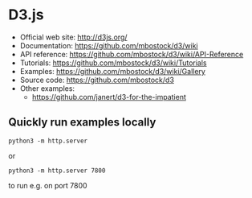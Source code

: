 # D3.js

* Official web site: http://d3js.org/
* Documentation: https://github.com/mbostock/d3/wiki
* API reference: https://github.com/mbostock/d3/wiki/API-Reference
* Tutorials: https://github.com/mbostock/d3/wiki/Tutorials
* Examples: https://github.com/mbostock/d3/wiki/Gallery
* Source code: https://github.com/mbostock/d3
* Other examples:
  - https://github.com/janert/d3-for-the-impatient

## Quickly run examples locally

    python3 -m http.server

or

    python3 -m http.server 7800

to run e.g. on port 7800
